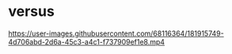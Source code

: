 # versus

https://user-images.githubusercontent.com/68116364/181915749-4d706abd-2d6a-45c3-a4c1-f737909ef1e8.mp4
